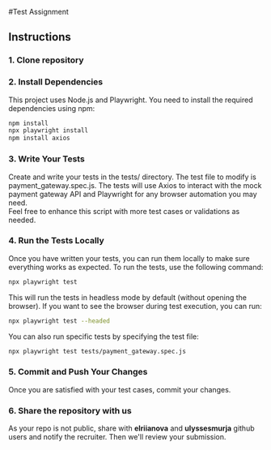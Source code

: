 #Test Assignment

## Instructions

### 1. Clone repository

### 2. Install Dependencies
This project uses Node.js and Playwright. You need to install the required dependencies using npm:

```bash
npm install
npx playwright install
npm install axios
```

### 3. Write Your Tests
Create and write your tests in the tests/ directory. The test file to modify is payment_gateway.spec.js. The tests will use Axios to interact with the mock payment gateway API and Playwright for any browser automation you may need.<br />
Feel free to enhance this script with more test cases or validations as needed.

### 4. Run the Tests Locally
Once you have written your tests, you can run them locally to make sure everything works as expected. To run the tests, use the following command:

```bash
npx playwright test
```
This will run the tests in headless mode by default (without opening the browser). If you want to see the browser during test execution, you can run:

```bash
npx playwright test --headed
```
You can also run specific tests by specifying the test file:

```bash
npx playwright test tests/payment_gateway.spec.js
```

### 5. Commit and Push Your Changes
Once you are satisfied with your test cases, commit your changes.

### 6. Share the repository with us
As your repo is not public, share with **elriianova** and **ulyssesmurja** github users and notify the recruiter. Then we'll review your submission.

<br />
<br />
<br />